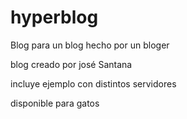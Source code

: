 # hyperblog
Blog para un blog hecho por un bloger


blog creado por josé Santana

incluye ejemplo con distintos servidores

disponible para gatos
